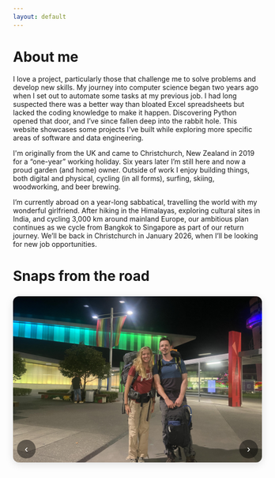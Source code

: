 ```yaml
---
layout: default
---
```


<style>
/* --- Image Carousel Styling --- */
.image-carousel {
  position: relative;
  display: block;
  width: 100%;
  max-width: 800px; /* fixed max width */
  margin: 1.5rem 0; /* aligns with text flow */
  border-radius: 12px;
  overflow: hidden;
  box-shadow: 0 4px 16px rgba(0, 0, 0, 0.12);
}

/* Make carousel fill parent width, maintain 3:2 ratio */
.carousel-container {
  display: flex;
  width: 100%;
  aspect-ratio: 3 / 2;
  transition: transform 0.5s ease;
  background: transparent;
}

/* Photos fill completely with no gaps */
.carousel-image {
  flex-shrink: 0;
  width: 100%;
  height: 100%;
  object-fit: cover;
  display: block;
  border: none;
  margin: 0;
  padding: 0;
  background: transparent;
}

/* --- Controls: perfectly aligned within image --- */
.carousel-controls {
  position: absolute;
  inset: 0; /* anchors to all edges of image */
  display: flex;
  justify-content: space-between;
  align-items: flex-end; /* bottom alignment */
  padding: 0 8px 8px; /* inside bottom edge */
  pointer-events: none;
  z-index: 5;
}

/* Navigation buttons */
.carousel-controls button {
  background: rgba(0, 0, 0, 0.45);
  color: #fff;
  border: none;
  border-radius: 50%;
  width: 38px;
  height: 38px;
  font-size: 1.3rem;
  line-height: 1;
  cursor: pointer;
  pointer-events: auto;
  transition: background 0.3s ease, transform 0.2s ease;
}

.carousel-controls button:hover {
  background: rgba(0, 0, 0, 0.7);
  transform: scale(1.1);
}

/* Dots centered along bottom edge */
.carousel-dots {
  position: absolute;
  bottom: 8px;
  left: 50%;
  transform: translateX(-50%);
  display: flex;
  gap: 8px;
  z-index: 4;
}

.carousel-dots span {
  width: 10px;
  height: 10px;
  border-radius: 50%;
  background: rgba(255, 255, 255, 0.6);
  cursor: pointer;
  transition: background 0.3s;
}

.carousel-dots span.active {
  background: white;
}

/* --- Responsive: maintain full width and ratio --- */
@media (max-width: 900px) {
  .image-carousel {
    max-width: 100%;
    border-radius: 10px;
  }
}

@media (max-width: 600px) {
  .carousel-controls button {
    width: 30px;
    height: 30px;
    font-size: 1.1rem;
  }
}
</style>

# About me
I love a project, particularly those that challenge me to solve problems and develop new skills. My journey into computer science began two years ago when I set out to automate some tasks at my previous job. I had long suspected there was a better way than bloated Excel spreadsheets but lacked the coding knowledge to make it happen. Discovering Python opened that door, and I’ve since fallen deep into the rabbit hole. This website showcases some projects I’ve built while exploring more specific areas of software and data engineering.

I'm originally from the UK and came to Christchurch, New Zealand in 2019 for a “one-year” working holiday. Six years later I’m still here and now a proud garden (and home) owner. Outside of work I enjoy building things, both digital and physical, cycling (in all forms), surfing, skiing, woodworking, and beer brewing.

I’m currently abroad on a year-long sabbatical, travelling the world with my wonderful girlfriend. After hiking in the Himalayas, exploring cultural sites in India, and cycling 3,000 km around mainland Europe, our ambitious plan continues as we cycle from Bangkok to Singapore as part of our return journey. We’ll be back in Christchurch in January 2026, when I’ll be looking for new job opportunities.

# Snaps from the road
<!-- Image Carousel -->
<div class="image-carousel">
  <div class="carousel-container">
    <img class="carousel-image active" src="/assets/img/image1.jpg" alt="Image 1">
    <img class="carousel-image" src="/assets/img/image2.jpg" alt="Image 2">
    <img class="carousel-image" src="/assets/img/image3.jpg" alt="Image 3">
    <img class="carousel-image" src="/assets/img/image4.jpg" alt="Image 4">
    <img class="carousel-image" src="/assets/img/image5.jpg" alt="Image 5">
    <img class="carousel-image" src="/assets/img/image6.jpg" alt="Image 6">
    <img class="carousel-image" src="/assets/img/image7.jpg" alt="Image 7">
    <img class="carousel-image" src="/assets/img/image8.jpg" alt="Image 8">
    <img class="carousel-image" src="/assets/img/image9.jpg" alt="Image 9">
    <img class="carousel-image" src="/assets/img/image10.jpg" alt="Image 10">
    <img class="carousel-image" src="/assets/img/image11.jpg" alt="Image 11">
  </div>
  <div class="carousel-controls">
    <button class="carousel-prev">‹</button>
    <div class="carousel-dots"></div>
    <button class="carousel-next">›</button>
  </div>
</div>
